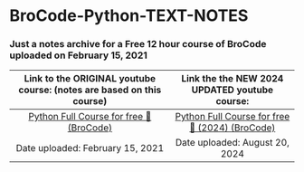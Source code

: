# BroCode-Python-TEXT-NOTES

### Just a notes archive for a Free 12 hour course of BroCode uploaded on February 15, 2021


| Link to the ORIGINAL youtube course: (notes are based on this course)                    |  Link the the NEW 2024 UPDATED youtube course:                                                  |
| :--------------------------------------------------------------------------------------: | :---------------------------------------------------------------------------------------------: |
| [Python Full Course for free 🐍 (BroCode) ](https://www.youtube.com/watch?v=XKHEtdqhLK8) | [Python Full Course for free 🐍 (2024) (BroCode)](https://www.youtube.com/watch?v=ix9cRaBkVe0) |
| Date uploaded: February 15, 2021                                                         | Date uploaded: August 20, 2024                                                                  |
